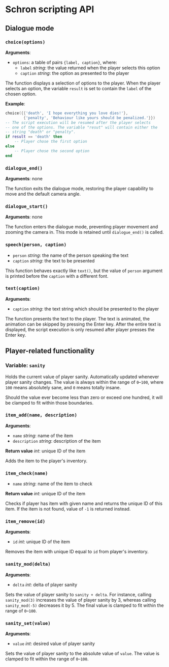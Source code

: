 # Schron scripting API

## Dialogue mode

### `choice(options)`

**Arguments**:

* `options`: a table of pairs `{label, caption}`, where:
  * `label` *string*: the value returned when the player selects this option
  * `caption` *string*: the option as presented to the player

The function displays a selection of options to the player. When the player selects an
option, the variable `result` is set to contain the `label` of the chosen option.

**Example**:

```lua
choice({{'death', 'I hope everything you love dies!'},
        {'penalty', 'Behaviour like yours should be penalized.'}})
-- The script execution will be resumed after the player selects
-- one of the options. The variable "resut" will contain either the
-- string "death" or "penalty".
if result == 'death' then
    -- Player chose the first option
else
    -- Player chose the second option
end
```

### `dialogue_end()`

**Arguments**: none

The function exits the dialogue mode, restoring the player capability to move and the
default camera angle.

### `dialogue_start()`

**Arguments**: none

The function enters the dialogue mode, preventing player movement and zooming the camera
in. This mode is retained until `dialogue_end()` is called.

### `speech(person, caption)`

* `person` *string*: the name of the person speaking the text
* `caption` *string*: the text to be presented

This function behaves exactly like `text()`, but the value of `person` argument is
printed before the `caption` with a different font.

### `text(caption)`

**Arguments**:

* `caption` *string*: the text string which should be presented to the player

The function presents the text to the player. The text is animated, the animation can
be skipped by pressing the Enter key. After the entire text is displayed, the script
execution is only resumed after player presses the Enter key.

## Player-related functionality

### Variable: `sanity`

Holds the current value of player sanity. Automatically updated whenever player sanity
changes. The value is always within the range of `0`–`100`, where `100` means absolutely
sane, and `0` means totally insane.

Should the value ever become less than zero or exceed  one hundred, it will be clamped
to fit within those boundaries.

### `item_add(name, description)`

**Arguments**:

* `name` *string*: name of the item
* `description` *string*: description of the item

**Return value** *int*: unique ID of the item

Adds the item to the player's inventory.

### `item_check(name)`

* `name` *string*: name of the item to check

**Return value** *int*: unique ID of the item

Checks if player has item with given name and returns the unique ID of this item.
If the item is not found, value of `-1` is returned instead.

### `item_remove(id)`

**Arguments**:

* `id` *int*: unique ID of the item

Removes the item with unique ID equal to `id` from player's inventory.

### `sanity_mod(delta)`

**Arguments**:

* `delta` *int*: delta of player sanity

Sets the value of player sanity to `sanity + delta`. For instance, calling `sanity_mod(3)`
increases the value of player sanity by 3, whereas calling `sanity_mod(-5)` decreases it
by 5. The final value is clamped to fit within the range of `0`–`100`.

### `sanity_set(value)`

**Arguments**:

* `value` *int*: desired value of player sanity

Sets the value of player sanity to the absolute value of `value`. The value is clamped
to fit within the range of `0`–`100`.
